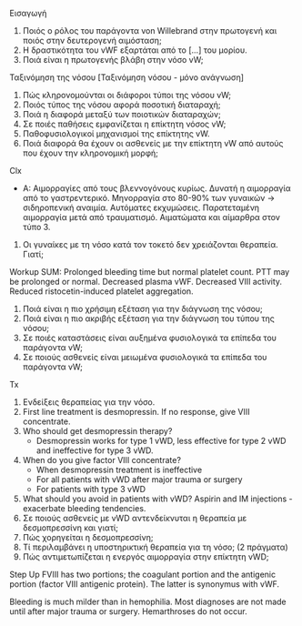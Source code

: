 Εισαγωγή 
1. Ποιός ο ρόλος του παράγοντα von Willebrand στην πρωτογενή και ποιός στην δευτερογενή αιμόσταση; 
2. Η δραστικότητα του vWF εξαρτάται από το [...] του μορίου. 
3. Ποιά είναι η πρωτογενής βλάβη στην νόσο vW; 

Ταξινόμηση της νόσου 
[Ταξινόμηση νόσου - μόνο ανάγνωση]
1. Πώς κληρονομούνται οι διάφοροι τύποι της νόσου vW; 
2. Ποιός τύπος της νόσου αφορά ποσοτική διαταραχή; 
3. Ποιά η διαφορά μεταξύ των ποιοτικών διαταραχών; 
4. Σε ποιές παθήσεις εμφανίζεται η επίκτητη νόσος vW; 
5. Παθοφυσιολογικοί μηχανισμοί της επίκτητης vW. 
6. Ποιά διαφορά θα έχουν οι ασθενείς με την επίκτητη vW από αυτούς που έχουν την κληρονομική μορφή; 

Clx 
* Α: Αιμορραγίες από τους βλεννογόνους κυρίως. Δυνατή η αιμορραγία από το γαστρεντερικό. Μηνορραγία στο 80-90% των γυναικών -> σιδηροπενική αναιμία. Αυτόματες εκχυμώσεις. Παρατεταμένη αιμορραγία μετά από τραυματισμό. Αιματώματα και αίμαρθρα στον τύπο 3. 
1. Οι γυναίκες με τη νόσο κατά τον τοκετό δεν χρειάζονται θεραπεία. Γιατί; 

Workup 
SUM: Prolonged bleeding time but normal platelet count. PTT may be prolonged or normal. Decreased plasma vWF. Decreased VIII activity. Reduced ristocetin-induced platelet aggregation. 
1. Ποιά είναι η πιο χρήσιμη εξέταση για την διάγνωση της νόσου; 
2. Ποιά είναι η πιο ακριβής εξέταση για την διάγνωση του τύπου της νόσου; 
3. Σε ποιές καταστάσεις είναι αυξημένα φυσιολογικά τα επίπεδα του παράγοντα vW; 
4. Σε ποιούς ασθενείς είναι μειωμένα φυσιολογικά τα επίπεδα του παράγοντα vW; 

Tx
1. Ενδείξεις θεραπείας για την νόσο. 
2. First line treatment is desmopressin. If no response, give VIII concentrate. 
3. Who should get desmopressin therapy? 
	* Desmopressin works for type 1 vWD, less effective for type 2 vWD and ineffective for type 3 vWD. 
4. When do you give factor VIII concentrate? 
	* When desmopressin treatment is ineffective 
	* For all patients with vWD after major trauma or surgery 
	* For patients with type 3 vWD 
5. What should you avoid in patients with vWD? Aspirin and IM injections - exacerbate bleeding tendencies. 
6. Σε ποιούς ασθενείς με vWD αντενδείκνυται η θεραπεία με δεσμοπρεσσίνη και γιατί; 
7. Πώς χορηγείται η δεσμοπρεσσίνη; 
8. Τί περιλαμβάνει η υποστηρικτική θεραπεία για τη νόσο; (2 πράγματα)
9. Πώς αντιμετωπίζεται η ενεργός αιμορραγία στην επίκτητη vWD; 

Step Up 
FVIII has two portions; the coagulant portion and the antigenic portion (factor VIII antigenic protein). The latter is synonymus with vWF. 

Bleeding is much milder than in hemophilia. Most diagnoses are not made until after major trauma or surgery. Hemarthroses do not occur. 


